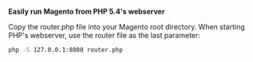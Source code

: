 **Easily run Magento from PHP 5.4's webserver**

Copy the router.php file into your Magento root directory. When starting PHP's webserver, use the router file as the last parameter:

```bash
php -S 127.0.0.1:8080 router.php
```

